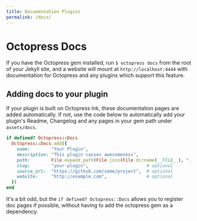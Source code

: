```yaml
---
title: Documentation Plugins
permalink: /docs/
---
```


# Octopress Docs

If you have the Octopress gem installed, run `$ octopress docs` from the root of your Jekyll site, and a website will mount at `http://localhost:4444` with documentation for Octopress and any plugins which support this feature.

## Adding docs to your plugin

If your plugin is built on Octopress Ink, these documentation pages are added automatically. If not, use
the code below to automatically add your plugin's Readme, Changelog and any pages in your gem path under `assets/docs`.

```ruby
if defined? Octopress::Docs
  Octopress::Docs.add({
    name:        "Your Plugin",
    description: "This plugin causes awesomeness",
    path:        File.expand_path(File.join(File.dirname(__FILE__), "../")), # gem root
    slug:        "your-plugin",                      # optional
    source_url:  "https://github.com/some/project",  # optional
    website:     "http://example.com",               # optional
  })
end
```

It's a bit odd, but the `if defined? Octopress::Docs` allows you to register doc pages if possible, without having to add the octopress gem as a dependency.
